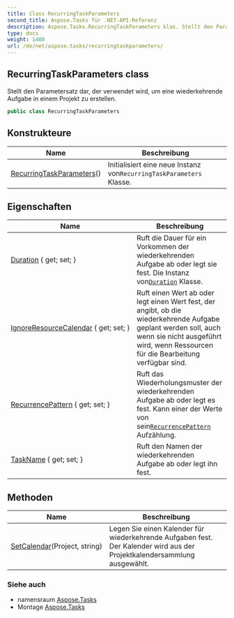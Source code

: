 ```yaml
---
title: Class RecurringTaskParameters
second_title: Aspose.Tasks für .NET-API-Referenz
description: Aspose.Tasks.RecurringTaskParameters klas. Stellt den Parametersatz dar der verwendet wird um eine wiederkehrende Aufgabe in einem Projekt zu erstellen.
type: docs
weight: 1480
url: /de/net/aspose.tasks/recurringtaskparameters/
---
```

## RecurringTaskParameters class

Stellt den Parametersatz dar, der verwendet wird, um eine wiederkehrende Aufgabe in einem Projekt zu erstellen.

```csharp
public class RecurringTaskParameters
```

## Konstrukteure

| Name | Beschreibung |
| --- | --- |
| [RecurringTaskParameters](recurringtaskparameters/)() | Initialisiert eine neue Instanz von`RecurringTaskParameters` Klasse. |

## Eigenschaften

| Name | Beschreibung |
| --- | --- |
| [Duration](../../aspose.tasks/recurringtaskparameters/duration/) { get; set; } | Ruft die Dauer für ein Vorkommen der wiederkehrenden Aufgabe ab oder legt sie fest.  Die Instanz von[`Duration`](./duration/) Klasse. |
| [IgnoreResourceCalendar](../../aspose.tasks/recurringtaskparameters/ignoreresourcecalendar/) { get; set; } | Ruft einen Wert ab oder legt einen Wert fest, der angibt, ob die wiederkehrende Aufgabe geplant werden soll, auch wenn sie nicht ausgeführt wird, wenn Ressourcen für die Bearbeitung verfügbar sind. |
| [RecurrencePattern](../../aspose.tasks/recurringtaskparameters/recurrencepattern/) { get; set; } | Ruft das Wiederholungsmuster der wiederkehrenden Aufgabe ab oder legt es fest.  Kann einer der Werte von sein[`RecurrencePattern`](./recurrencepattern/) Aufzählung. |
| [TaskName](../../aspose.tasks/recurringtaskparameters/taskname/) { get; set; } | Ruft den Namen der wiederkehrenden Aufgabe ab oder legt ihn fest. |

## Methoden

| Name | Beschreibung |
| --- | --- |
| [SetCalendar](../../aspose.tasks/recurringtaskparameters/setcalendar/)(Project, string) | Legen Sie einen Kalender für wiederkehrende Aufgaben fest. Der Kalender wird aus der Projektkalendersammlung ausgewählt. |

### Siehe auch

* namensraum [Aspose.Tasks](../../aspose.tasks/)
* Montage [Aspose.Tasks](../../)


